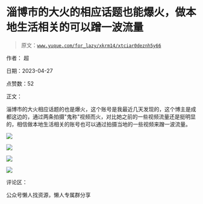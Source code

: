# 淄博市的大火的相应话题也能爆火，做本地生活相关的可以蹭一波流量

> 原文：[`www.yuque.com/for_lazy/xkrm14/xtciar0deznh5y66`](https://www.yuque.com/for_lazy/xkrm14/xtciar0deznh5y66)



作者： 超



日期：2023-04-27



点赞数：52

<ne-hole id="ucb041777" data-lake-id="ucb041777">

正文：



淄博市的大火相应话题的也是爆火，这个账号是我最近几天发现的，这个博主是成都这边的，通过两条拍摄"鬼称"视频而火，对比她之前的一些视频流量还是挺明显的，相信做本地生活相关的账号也可以通过拍摄当地的一些视频来蹭一波流量。



![](img/74356e1e1aa5d79e2b660d80d45ad5e1.png)



![](img/625772d81ef28a1afe96e6c481152aa0.png)



![](img/3181627a143f07701ff7ec8ce764c8d5.png)



![](img/d85c92469e0663c19df8c926f1ac28d0.png)

<ne-hole id="u92fb3814" data-lake-id="u92fb3814">

评论区：

<ne-hole id="u9ca5f108" data-lake-id="u9ca5f108">

公众号懒人找资源，懒人专属群分享

</ne-hole></ne-hole></ne-hole>
